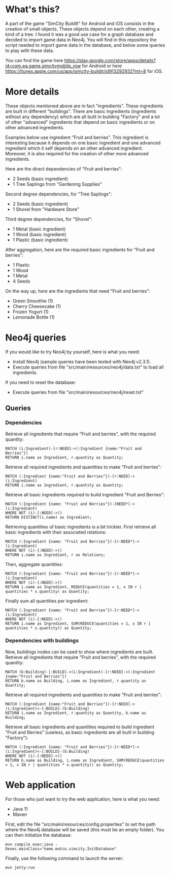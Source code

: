 # What's this?
A part of the game "SimCity BuildIt" for Android and iOS consists in the creation of small objects. These objects depend on each other, creating a kind of a tree. I found it was a good use case for a graph database and decided to import game data in Neo4j. You will find in this repository the script needed to import game data in the database, and below some queries to play with these data.

You can find the game here https://play.google.com/store/apps/details?id=com.ea.game.simcitymobile_row for Android or here https://itunes.apple.com/us/app/simcity-buildit/id913292932?mt=8 for iOS.

# More details
These objects mentioned above are in fact "ingredients". These ingredients are built in different "buildings". There are basic ingredients (ingredients without any dependency) which are all built in building "Factory" and a lot of other "advanced" ingredients that depend on basic ingredients or on other advanced ingredients.

Examples below use ingredient "Fruit and berries". This ingredient is interesting because it depends on one basic ingredient and one advanced ingredient which it self depends on an other advanced ingredient. Moreover, it is also required for the creation of other more advanced ingredients.

Here are the direct dependencies of "Fruit and berries":
* 2 Seeds (basic ingredient)
* 1 Tree Saplings from "Gardening Supplies"

Second degree dependencies, for "Tree Saplings":
* 2 Seeds (basic ingredient)
* 1 Shovel from "Hardware Store"

Third degree dependencies, for "Shovel":
* 1 Metal (basic ingredient)
* 1 Wood (basic ingredient)
* 1 Plastic (basic ingredient)

After aggregation, here are the required basic ingredients for "Fruit and berries":
* 1 Plastic
* 1 Wood
* 1 Metal
* 4 Seeds

On the way up, here are the ingredients that need "Fruit and berries":
* Green Smoothie (1)
* Cherry Cheesecake (1)
* Frozen Yogurt (1)
* Lemonade Bottle (1)

# Neo4j queries
If you would like to try Neo4j by yourself, here is what you need:
* Install Neo4j (sample queries have been tested with Neo4j v2.3.1).
* Execute queries from file "src/main/resources/neo4j/data.txt" to load all ingredients.

If you need to reset the database:
* Execute queries from file "src/main/resources/neo4j/reset.txt"

## Queries
### Dependencies
Retrieve all ingredients that require "Fruit and berries", with the required quantity:
```
MATCH (i:Ingredient)-[r:NEED]->(:Ingredient {name:"Fruit and Berries"})
RETURN i.name as Ingredient, r.quantity as Quantity;
```

Retrieve all required ingredients and quantities to make "Fruit and berries":
```
MATCH (:Ingredient {name:"Fruit and Berries"})-[r:NEED]->(i:Ingredient)
RETURN i.name as Ingredient, r.quantity as Quantity;
```

Retrieve all basic ingredients required to build ingredient "Fruit and Berries":
```
MATCH (:Ingredient {name: "Fruit and Berries"})-[NEED*]->(i:Ingredient)
WHERE NOT (i)-[:NEED]->()
RETURN DISTINCT(i.name) as Ingredient;
```

Retrieving quantities of basic ingredients is a bit trickier. First retrieve all basic ingredients with their associated relations:
```
MATCH (:Ingredient {name: "Fruit and Berries"})-[r:NEED*]->(i:Ingredient)
WHERE NOT (i)-[:NEED]->()
RETURN i.name as Ingredient, r as Relations;
```

Then, aggregate quantities:
```
MATCH (:Ingredient {name: "Fruit and Berries"})-[r:NEED*]->(i:Ingredient)
WHERE NOT (i)-[:NEED]->()
RETURN i.name as Ingredient, REDUCE(quantities = 1, x IN r | quantities * x.quantity) as Quantity;
```

Finally sum all quantities per ingredient:
```
MATCH (:Ingredient {name: "Fruit and Berries"})-[r:NEED*]->(i:Ingredient)
WHERE NOT (i)-[:NEED]->()
RETURN i.name as Ingredient, SUM(REDUCE(quantities = 1, x IN r | quantities * x.quantity)) as Quantity;
```

### Dependencies with buildings
Now, buildings nodes can be used to show where ingredients are built.
Retrieve all ingredients that require "Fruit and berries", with the required quantity:
```
MATCH (b:Building)-[:BUILD]->(i:Ingredient)-[r:NEED]->(:Ingredient {name:"Fruit and Berries"})
RETURN b.name as Building, i.name as Ingredient, r.quantity as Quantity;
```

Retrieve all required ingredients and quantities to make "Fruit and berries":
```
MATCH (:Ingredient {name:"Fruit and Berries"})-[r:NEED]->(i:Ingredient)<-[:BUILD]-(b:Building)
RETURN i.name as Ingredient, r.quantity as Quantity, b.name as Building;
```

Retrieve all basic ingredients and quantities required to build ingredient "Fruit and Berries" (useless, as basic ingredients are all built in building "Factory"):
```
MATCH (:Ingredient {name: "Fruit and Berries"})-[r:NEED*]->(i:Ingredient)<-[:BUILD]-(b:Building)
WHERE NOT (i)-[:NEED]->()
RETURN b.name as Building, i.name as Ingredient, SUM(REDUCE(quantities = 1, x IN r | quantities * x.quantity)) as Quantity;
```

# Web application
For those who just want to try the web application, here is what you need:
* Java 11
* Maven

First, edit the file "src/main/resources/config.properties" to set the path where the Neo4j database will be saved (this must be an empty folder). You can then initialize the database:
```
mvn compile exec:java -Dexec.mainClass="name.matco.simcity.InitDatabase"
```

Finally, use the following command to launch the server:
```
mvn jetty:run
```
